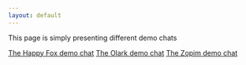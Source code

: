 ```yaml
---
layout: default
---
```


This page is simply presenting different demo chats

[The Happy Fox demo chat](happy_fox)
[The Olark demo chat](olark)
[The Zopim demo chat](zopim)